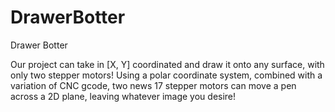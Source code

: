 # DrawerBotter
Drawer Botter

Our project can take in [X, Y] coordinated and draw it onto any surface, with only two stepper motors! Using a polar coordinate system, combined with a variation of CNC gcode, two news 17 stepper motors can move a pen across a 2D plane, leaving whatever image you desire!
